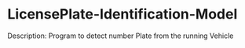 # LicensePlate-Identification-Model
Description: Program to detect number Plate from the running Vehicle  
